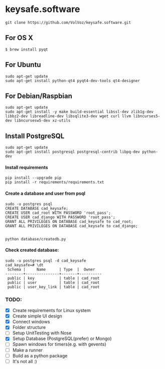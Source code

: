 # keysafe.software

```
git clone https://github.com/VolVoz/keysafe.software.git
```

## For OS X

```
$ brew install pyqt
```

## For Ubuntu

```
sudo apt-get update
sudo apt-get install python-qt4 pyqt4-dev-tools qt4-designer
```

## For Debian/Raspbian

```
sudo apt-get update
sudo apt-get install -y make build-essential libssl-dev zlib1g-dev libbz2-dev libreadline-dev libsqlite3-dev wget curl llvm libncurses5-dev libncursesw5-dev xz-utils
```

## Install PostgreSQL
```
sudo apt-get update
sudo apt-get install postgresql postgresql-contrib libpq-dev python-dev
```

#### Install requirements
```
pip install --upgrade pip
pip install -r requirements/requirements.txt
```

#### Create a database and user from psql

```
sudo -u postgres psql
CREATE DATABASE cad_keysafe;
CREATE USER cad_root WITH PASSWORD 'root_pass';
CREATE USER cad_django WITH PASSWORD 'root_pass';
GRANT ALL PRIVILEGES ON DATABASE cad_keysafe to cad_root;
GRANT ALL PRIVILEGES ON DATABASE cad_keysafe to cad_django;


python database/createdb.py
```

#### Check created database:
```
sudo -u postgres psql -d cad_keysafe
cad_keysafe=# \dt
 Schema |     Name      | Type  |  Owner
--------+---------------+-------+----------
 public | key           | table | cad_root
 public | user          | table | cad_root
 public | user_key_link | table | cad_root
```

### TODO:

- [x] Create requirements for Linux system
- [x] Create simple UI design
- [x] Connect windows
- [x] Folder structure
- [ ] Setup UnitTesting with Nose
- [x] Setup Database (PostgreSQL(prefer) or Mongo)
- [ ] Spawn windows for timers(e.g. with gevents)
- [ ] Make a runner
- [ ] Build as a python package
- [ ] It's not all :)
